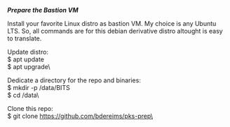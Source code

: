 ***Prepare the Bastion VM***

Install your favorite Linux distro as bastion VM. My choice is any Ubuntu LTS.
So, all commands are for this debian derivative distro altought is easy to translate.

Update distro:\
$ apt update\
$ apt upgrade\

Dedicate a directory for the repo and binaries:\
$ mkdir -p /data/BITS\
$ cd /data\

Clone this repo:\
$ git clone https://github.com/bdereims/pks-prep\

